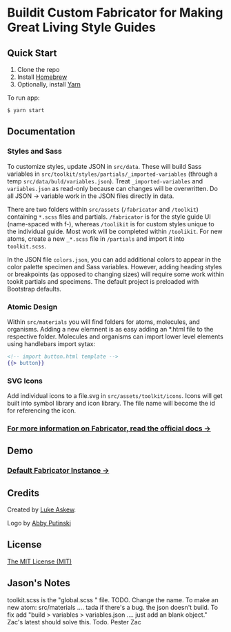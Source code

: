 # Buildit Custom Fabricator for Making Great Living Style Guides

## Quick Start

1. Clone the repo
2. Install [Homebrew](https://brew.sh)
3. Optionally, install [Yarn](https://yarnpkg.com/lang/en/docs/install/)

To run app:

```shell
$ yarn start
```

## Documentation

### Styles and Sass

To customize styles, update JSON in ```src/data```. These will build Sass variables in ```src/toolkit/styles/partials/_imported-variables``` (through a temp ```src/data/buld/variables.json```). Treat ```_imported-variables``` and ```variables.json``` as read-only because can changes will be overwritten. Do all JSON -> variable work in the JSON files directly in data.

There are two folders within ```src/assets``` (```/fabricator``` and ```/toolkit```) containing ```*.scss``` files and partials. ```/fabricator``` is for the style guide UI (name-spaced with f-), whereas ```/toolikit``` is for custom styles unique to the individual guide. Most work will be completed within ```/toolikit```. For new atoms, create a new ```_*.scss``` file in ```/partials``` and import it into ```toolkit.scss```.

In the JSON file ```colors.json```, you can add additional colors to appear in the color palette specimen and Sass variables. However, adding heading styles or breakpoints (as opposed to changing sizes) will require some work within tookit partials and specimens. The default project is preloaded with Bootstrap defaults.

### Atomic Design

Within ```src/materials``` you will find folders for atoms, molecules, and organisms. Adding a new elemnent is as easy adding an *.html file to the respective folder. Molecules and organisms can import lower level elements using handlebars import sytax:

```handlebars
<!-- import button.html template -->
{{> button}}
```

### SVG Icons
Add individual icons to a file.svg in ```src/assets/toolkit/icons```. Icons will get built into symbol library and icon library. The file name will become the id for referencing the icon.

### [For more information on Fabricator, read the official docs →](http://fbrctr.github.io/docs)

## Demo

### [Default Fabricator Instance →](http://fbrctr.github.io/demo)

## Credits

Created by [Luke Askew](http://twitter.com/lukeaskew).

Logo by [Abby Putinski](https://abbyputinski.com/)

## License

[The MIT License (MIT)](http://opensource.org/licenses/mit-license.php)

## Jason's Notes

toolkit.scss is the "global.scss " file. TODO. Change the name. 
To make an new atom: src/materials .... tada
if there's a bug. the json doesn't build. To fix add "build > variables > variables.json .... just add an blank object." Zac's latest should solve this. Todo. Pester Zac
